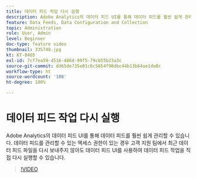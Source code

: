 ```yaml
---
title: 데이터 피드 작업 다시 실행
description: Adobe Analytics의 데이터 피드 UI를 통해 데이터 피드를 훨씬 쉽게 관리할 수 있습니다. 데이터 피드를 관리할 수 있는 액세스 권한이 있는 경우 고객 지원 팀에서 최근 데이터 피드 파일을 다시 보내주지 않아도 데이터 피드 UI를 사용하여 데이터 피드 작업을 직접 다시 실행할 수 있습니다.
feature: Data Feeds, Data Configuration and Collection
topic: Administration
role: User, Admin
level: Beginner
doc-type: feature video
thumbnail: 335748.jpg
kt: KT-8465
exl-id: 7cf7ea59-4516-486d-99f5-79cb55b23a3c
source-git-commit: dd65de735e01c6c5654f98dbc44b13b64ae1de0c
workflow-type: ht
source-wordcount: '108'
ht-degree: 100%

---
```


# 데이터 피드 작업 다시 실행

Adobe Analytics의 데이터 피드 UI를 통해 데이터 피드를 훨씬 쉽게 관리할 수 있습니다. 데이터 피드를 관리할 수 있는 액세스 권한이 있는 경우 고객 지원 팀에서 최근 데이터 피드 파일을 다시 보내주지 않아도 데이터 피드 UI를 사용하여 데이터 피드 작업을 직접 다시 실행할 수 있습니다.


>[!VIDEO](https://video.tv.adobe.com/v/335748/?quality=12&learn=on)

